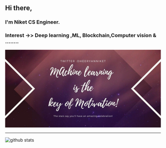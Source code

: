 ## Hi there,
### I'm Niket CS Engineer.
### Interest ->> Deep learning ,ML, Blockchain,Computer vision & ........
<img src="https://github.com/Niketkumardheeryan/NiketKumardheeryan/blob/master/Blue%20Purple%20Green.jpg" width="600">



---------------------------------------------------------------------------------------------------------------------------------------------------------------------------------

 

![github stats](https://github-readme-stats.vercel.app/api?username=NiketKumardheeryan&show_icons=true)

